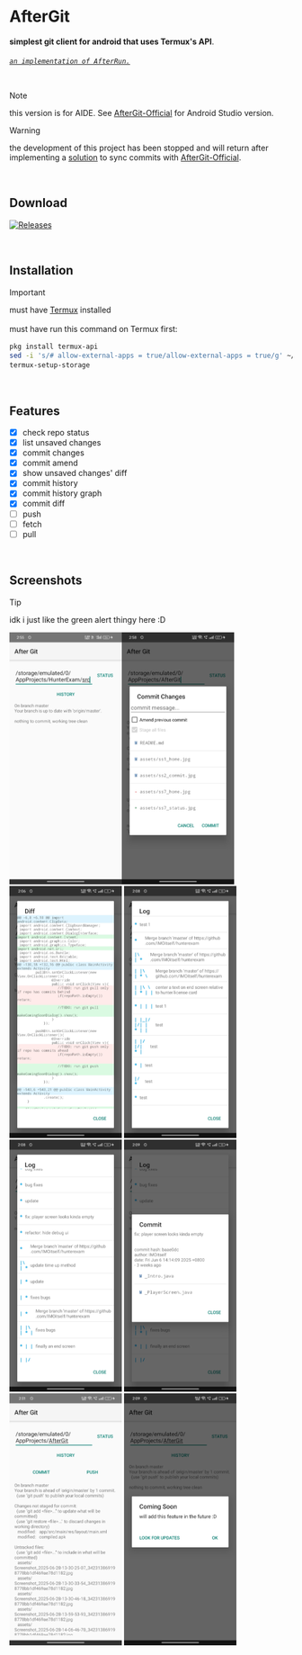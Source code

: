 # AfterGit

**simplest git client for android that uses Termux's API**. <br><br>
*[`an implementation of AfterRun.`](https://github.com/IMOitself/AfterRun)*

<br>

> [!NOTE]
>  this version is for AIDE. See [AfterGit-Official](https://github.com/IMOitself/AfterGit-Official) for Android Studio version.

> [!WARNING]
>  the development of this project has been stopped and will return after implementing a [solution](https://github.com/IMOitself/subfoldersync-vibe) to sync commits with [AfterGit-Official](https://github.com/IMOitself/AfterGit-Official).

<br>

## Download

[![Releases](https://img.shields.io/badge/Releases-look%20for%20apk-blue?style=for-the-badge)](https://github.com/IMOitself/AfterGit/releases/)

<br>

## Installation
> [!IMPORTANT]
> must have [Termux](https://f-droid.org/en/packages/com.termux/)   installed <br><br>
>  must have run this command on Termux first:
> ```bash
> pkg install termux-api
> sed -i 's/# allow-external-apps = true/allow-external-apps = true/g' ~/.termux/termux.properties
> termux-setup-storage
> ```
<br>

## Features

- [x] check repo status
- [x] list unsaved changes
- [x] commit changes
- [x] commit amend
- [x] show unsaved changes' diff
- [x] commit history
- [x] commit history graph
- [x] commit diff
- [ ] push
- [ ] fetch
- [ ] pull

<br>

## Screenshots

> [!TIP]
> idk i just like the green alert thingy here :D

<img src="assets/ss1_home.jpg" width="200"><img src="assets/ss2_commit.jpg" width="200">
<img src="assets/ss3_diff.jpg" width="200">
<img src="assets/ss4_logs.jpg" width="200">
<img src="assets/ss5_logs.jpg" width="200">
<img src="assets/ss6_commit_desc.jpg" width="200">
<img src="assets/ss7_status.jpg" width="200">
<img src="assets/ss8_coming_soon.jpg" width="200">
